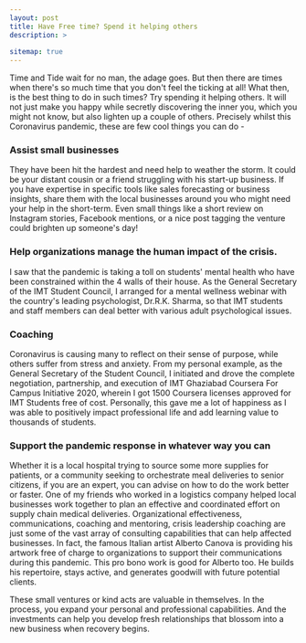 ```yaml
---
layout: post
title: Have Free time? Spend it helping others
description: >
  
sitemap: true
---
```


Time and Tide wait for no man, the adage goes. But then there are times when there's so much time that you don't feel the ticking at all! What then, is the best thing to do in such times? Try spending it helping others. It will not just make you happy while secretly discovering the inner you, which you might not know, but also lighten up a couple of others. Precisely whilst this Coronavirus pandemic, these are few cool things you can do - 

### Assist small businesses 
They have been hit the hardest and need help to weather the storm. It could be your distant cousin or a friend struggling with his start-up business. If you have expertise in specific tools like sales forecasting or business insights, share them with the local businesses around you who might need your help in the short-term. Even small things like a short review on Instagram stories, Facebook mentions, or a nice post tagging the venture could brighten up someone's day!  

### Help organizations manage the human impact of the crisis.
I saw that the pandemic is taking a toll on students' mental health who have been constrained within the 4 walls of their house.  As the General Secretary of the IMT Student Council, I arranged for a mental wellness webinar with the country's leading psychologist, Dr.R.K. Sharma, so that IMT students and staff members can deal better with various adult psychological issues.  

### Coaching 
Coronavirus is causing many to reflect on their sense of purpose, while others suffer from stress and anxiety. From my personal example, as the General Secretary of the Student Council,  I initiated and drove the complete negotiation, partnership, and execution of IMT Ghaziabad Coursera For Campus Initiative 2020, wherein I got 1500 Coursera licenses approved for IMT Students free of cost. Personally, this gave me a lot of happiness as I was able to positively impact professional life and add learning value to thousands of students. 

### Support the pandemic response in whatever way you can 
Whether it is a local hospital trying to source some more supplies for patients, or a community seeking to orchestrate meal deliveries to senior citizens, if you are an expert, you can advise on how to do the work better or faster. One of my friends who worked in a logistics company helped local businesses work together to plan an effective and coordinated effort on supply chain medical deliveries. Organizational effectiveness, communications, coaching and mentoring, crisis leadership coaching are just some of the vast array of consulting capabilities that can help affected businesses. In fact, the famous Italian artist Alberto Canova is providing his artwork free of charge to organizations to support their communications during this pandemic. This pro bono work is good for Alberto too. He builds his repertoire, stays active, and generates goodwill with future potential clients.

These small ventures or kind acts are valuable in themselves.  In the process, you expand your personal and professional capabilities. And the investments can help you develop fresh relationships that blossom into a new business when recovery begins.









